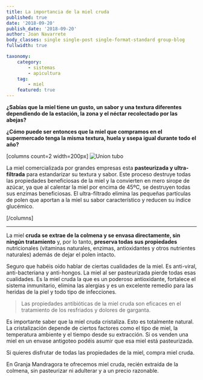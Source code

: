 ```yaml
---
title: La importancia de la miel cruda
published: true
date: '2018-09-20'
publish_date: '2018-09-20'
author: Joan Navarrete
body_classes: single single-post single-format-standard group-blog
fullwidth: true

taxonomy:
    category:
        - sistemas
        - apicultura
    tag:
        - miel
    featured: true
---
```

**¿Sabías que la miel tiene un gusto, un sabor y una textura diferentes
    dependiendo de la estación, la zona y el néctar recolectado por las abejas?**

**¿Cómo puede ser entonces que la miel que compramos en el supermercado tenga la misma textura, huela y ssepa igual durante todo el año?**


[columns count=2 width=200px]
![Union tubo](/images/abejas/tarros_de_miel.jpg)

La miel comercializada por grandes empresas esta **pasteurizada y ultra-filtrada**
para estandarizar su textura y sabor. Este proceso destruye todas las
propiedades beneficiosas de la miel y la convierten en mero sirope de azúcar, ya
que al calentar la miel por encima de 45ºC, se destruyen todas sus enzimas beneficiosas. El
ultra-filtrado elimina las pequeñas partículas de polen que aportan a la miel su
sabor característico y reducen su índice glucémico.

[/columns]

---
La miel **cruda se extrae de la colmena y se envasa directamente, sin ningún
tratamiento** y, por lo tanto, **preserva todas sus propiedades** nutricionales
(vitaminas naturales, enzimas, antioxidantes y otros nutrientes naturales) además de dejar el polen intacto. 

Seguro que habéis oído hablar de ciertas cualidades de la miel. Es anti-viral,
anti-bacteriana y anti-hongos. La miel al ser pasteurizada pierde todas
esas cualidades. Es la miel cruda la que es un poderoso antioxidante, fortalece
el sistema inmunitario, elimina las alergias y es un excelente remedio para las
heridas de la piel y todo tipo de infecciones.

>Las propiedades antibióticas de la miel cruda son eficaces en el tratamiento de
>los resfriados y dolores de garganta.

Es importante saber que la miel cruda cristaliza. Esto es totalmente natural. La
cristalización depende de ciertos factores como el tipo de miel, la temperatura
ambiente y el tiempo desde su extracción. Si os venden una miel en un envase
antigoteo podéis asumir que esa miel está pasteurizada.

Si quieres disfrutar de todas las propiedades de la miel, compra miel cruda.

En Granja Mandragora te ofrecemos miel cruda, recién extraída de la colmena,
sin pasteurizar ni adulterar y a un precio razonable.

